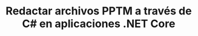 ---
############################# Static ############################
layout: "auto-gen-gist"
draft: false
path: "es/redaction/net/text/pptm/"
otherformats: PDF DOC DOT DOCX DOCM DOTX DOTM RTF XLSX XLSM XLTX XLTM XLS XLT CSV PPT PPTX  PPS POT PPSX PPSM POTM 

############################# Head ############################
head_title: "Redactar información confidencial de documentos a través de .NET Core"
head_description: "Aplique la redacción de texto usando una frase exacta o una expresión regular para documentos de diferentes formatos"

############################# Header ############################
title: "Redactar archivos PPTM a través de C# en aplicaciones .NET Core"
description: "Buscar y reemplazar texto en documentos, hojas de cálculo y presentaciones de Office y OpenOffice, así como PPTM en Windows, Linux y macOS"

######################### Download Button #######################
button:
    enable: true

############################# About ############################
about:
    enable: true
    title: "Redacción de documentos para la API de .NET"
    content: |
        Una única interfaz independiente del formato para redactar información confidencial y clasificada de documentos e imágenes PDF, Word, Excel, PowerPoint, incluida la capacidad de cambiar metadatos y eliminar comentarios. Con la herramienta GroupDocs.Redaction, puede redactar texto y guardar el documento redactado en PDF, transformando todas las páginas en imágenes rasterizadas o manteniendo el documento en su formato original para su posterior edición.

############################# content ############################
steps:
    enable: true
    block:
    - title_left: "Redactar texto exacto de PPTM a través de C#"
      content_left: |
        [GroupDocs.Redaction](/redaction/net/) facilita a los desarrolladores de .NET agregar la función de redacción de archivos PPTM con unos sencillos pasos.

        * Cree una instancia de la clase [Redactor](https://apireference.groupdocs.com/redaction/net/groupdocs.redaction/redactor) y cargue el archivo PPTM
        * Crear una instancia de la clase [ExactPhraseRedaction](https://apireference.groupdocs.com/redaction/net/groupdocs.redaction.redactions/exactphraseredaction) para buscar y reemplazar el texto
        * Llame al método [Redactor.Apply](https://apireference.groupdocs.com/redaction/net/groupdocs.redaction/redactor/methods/apply/index) con objeto de ExactPhraseRedaction

      title_right: "Comience con la API de Redacción"
      content_right: |
        Instale desde la línea de comandos como ```nuget install GroupDocs.Redaction``` o a través de la Consola del administrador de paquetes de Visual Studio con ```Install-Package GroupDocs.Redaction```.
        Como alternativa, obtenga el instalador MSI sin conexión o las DLL en un archivo ZIP de [descargas](https://downloads.groupdocs.com/redaction/net) y consúltelo en su proyecto manualmente.
        
      code: |
        ```cs
        using (Redactor redactor = new Redactor(@"sample.csv"))
        {
        	redactor.Apply(new ExactPhraseRedaction("John Doe", new ReplacementOptions("[personal]")));
        	redactor.Save();
        }
        ```
        
    - title_left: "Requisitos del sistema"
      content_left: |
        Las API de GroupDocs.Assembly Java son compatibles con todas las principales plataformas y sistemas operativos. Puede generar documentos en Microsoft Word, Excel, PowerPoint, Outlook, OpenOffice y más de 50 formatos. Para obtener una guía completa de requisitos del sistema, visite [requisitos del sistema](https://docs.groupdocs.com/assembly/java/system-requirements/) Antes de ejecutar el código a continuación, asegúrese de tener los siguientes requisitos previos instalados en su sistema:
         * Sistemas Operativos: Microsoft Windows, Linux, Mac OS
         * Compatibilidad con versiones de Java: J2SE 7.0 (1.7), J2SE 8.0 (1.8) o superior
         * Obtenga la última versión de las API Java de GroupDocs.Assembly de [Maven](https://mvnrepository.com/artifact/com.groupdocs/groupdocs-assembly/)
        
      title_right: "Por qué usar GroupDocs.Assembly"
      content_right: |
        * Cree documentos personalizados a partir de plantillas.
        * Adjunte dinámicamente archivos adjuntos de correo electrónico.
        * No se requiere software adicional para crear y automatizar documentos.
        * Genera un documento de salida basado en la fuente de datos.
        * Insertar dinámicamente el contenido del documento en el informe
        * Aplicar fórmula durante el montaje de la hoja de cálculo.
        * Proporciona soporte para múltiples formatos de datos
        * Soporte de operaciones de datos secuenciales.

demos:
    enable: true
        

more_formats:
    enable: true


back_to_top:
    enable: true
---